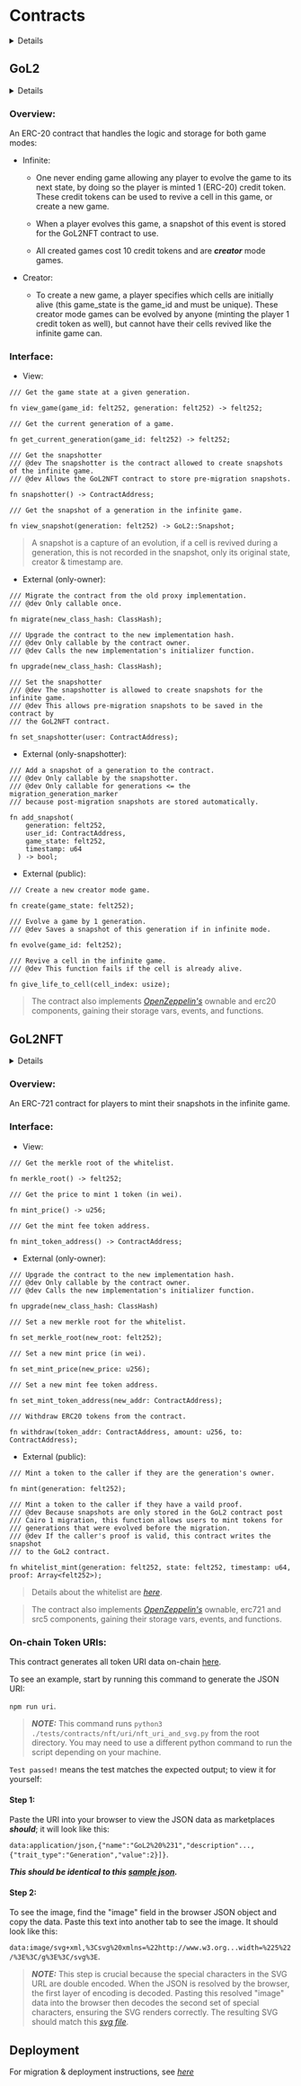 # Contracts

<details>

- [GoL2](#gol2)
- [GoL2NFT](#gol2nft)
- [Deployment](#deployment)

</details>

## GoL2

<details>

- [Overview](#overview)
- [Interface](#interface)

</details>

### Overview:

An ERC-20 contract that handles the logic and storage for both game modes:

- Infinite:

  - One never ending game allowing any player to evolve the game to its next state, by doing so the player is minted 1 (ERC-20) credit token. These credit tokens can be used to revive a cell in this game, or create a new game.

  - When a player evolves this game, a snapshot of this event is stored for the GoL2NFT contract to use.

  - All created games cost 10 credit tokens and are **_creator_** mode games.

- Creator:

  - To create a new game, a player specifies which cells are initially alive (this game_state is the game_id and must be unique). These creator mode games can be evolved by anyone (minting the player 1 credit token as well), but cannot have their cells revived like the infinite game can.

### Interface:

- View:

```
/// Get the game state at a given generation.

fn view_game(game_id: felt252, generation: felt252) -> felt252;
```

```
/// Get the current generation of a game.

fn get_current_generation(game_id: felt252) -> felt252;
```

```
/// Get the snapshotter
/// @dev The snapshotter is the contract allowed to create snapshots of the infinite game.
/// @dev Allows the GoL2NFT contract to store pre-migration snapshots.

fn snapshotter() -> ContractAddress;
```

```
/// Get the snapshot of a generation in the infinite game.

fn view_snapshot(generation: felt252) -> GoL2::Snapshot;
```

> A snapshot is a capture of an evolution, if a cell is revived during a generation, this is not recorded in the snapshot, only its original state, creator & timestamp are.

- External (only-owner):

```
/// Migrate the contract from the old proxy implementation.
/// @dev Only callable once.

fn migrate(new_class_hash: ClassHash);
```

```
/// Upgrade the contract to the new implementation hash.
/// @dev Only callable by the contract owner.
/// @dev Calls the new implementation's initializer function.

fn upgrade(new_class_hash: ClassHash);
```

```
/// Set the snapshotter
/// @dev The snapshotter is allowed to create snapshots for the infinite game.
/// @dev This allows pre-migration snapshots to be saved in the contract by
/// the GoL2NFT contract.

fn set_snapshotter(user: ContractAddress);
```

- External (only-snapshotter):

```
/// Add a snapshot of a generation to the contract.
/// @dev Only callable by the snapshotter.
/// @dev Only callable for generations <= the migration_generation_marker
/// because post-migration snapshots are stored automatically.

fn add_snapshot(
    generation: felt252,
    user_id: ContractAddress,
    game_state: felt252,
    timestamp: u64
  ) -> bool;
```

- External (public):

```
/// Create a new creator mode game.

fn create(game_state: felt252);
```

```
/// Evolve a game by 1 generation.
/// @dev Saves a snapshot of this generation if in infinite mode.

fn evolve(game_id: felt252);
```

```
/// Revive a cell in the infinite game.
/// @dev This function fails if the cell is already alive.

fn give_life_to_cell(cell_index: usize);
```

> The contract also implements _[OpenZeppelin's](https://github.com/OpenZeppelin/cairo-contracts)_ ownable and erc20 components, gaining their storage vars, events, and functions.

## GoL2NFT

<details>

- [Overview](#overview-1)
- [Interface](#interface-1)
- [On-chain Metadata](#on-chain-token-uris)

</details>

### Overview:

An ERC-721 contract for players to mint their snapshots in the infinite game.

### Interface:

- View:

```
/// Get the merkle root of the whitelist.

fn merkle_root() -> felt252;
```

```
/// Get the price to mint 1 token (in wei).

fn mint_price() -> u256;
```

```
/// Get the mint fee token address.

fn mint_token_address() -> ContractAddress;
```

- External (only-owner):

```
/// Upgrade the contract to the new implementation hash.
/// @dev Only callable by the contract owner.
/// @dev Calls the new implementation's initializer function.

fn upgrade(new_class_hash: ClassHash)
```

```
/// Set a new merkle root for the whitelist.

fn set_merkle_root(new_root: felt252);
```

```
/// Set a new mint price (in wei).

fn set_mint_price(new_price: u256);
```

```
/// Set a new mint fee token address.

fn set_mint_token_address(new_addr: ContractAddress);
```

```
/// Withdraw ERC20 tokens from the contract.

fn withdraw(token_addr: ContractAddress, amount: u256, to: ContractAddress);
```

- External (public):

```
/// Mint a token to the caller if they are the generation's owner.

fn mint(generation: felt252);
```

```
/// Mint a token to the caller if they have a vaild proof.
/// @dev Because snapshots are only stored in the GoL2 contract post
/// Cairo 1 migration, this function allows users to mint tokens for
/// generations that were evolved before the migration.
/// @dev If the caller's proof is valid, this contract writes the snapshot
/// to the GoL2 contract.

fn whitelist_mint(generation: felt252, state: felt252, timestamp: u64, proof: Array<felt252>);
```

> Details about the whitelist are _[here](../whitelist/README.md)_.

> The contract also implements _[OpenZeppelin's](https://github.com/OpenZeppelin/cairo-contracts)_ ownable, erc721 and src5 components, gaining their storage vars, events, and functions.

### On-chain Token URIs:

This contract generates all token URI data on-chain [here](../tests/contracts/nft/uri/README.md).

To see an example, start by running this command to generate the JSON URI:

`npm run uri`.

> **_NOTE:_** This command runs `python3 ./tests/contracts/nft/uri/nft_uri_and_svg.py` from the root directory. You may need to use a different python command to run the script depending on your machine.

`Test passed!` means the test matches the expected output; to view it for yourself:

#### Step 1:

Paste the URI into your browser to view the JSON data as marketplaces _**should**_; it will look like this:

`data:application/json,{"name":"GoL2%20%231","description"...,{"trait_type":"Generation","value":2}]}`.

_**This should be identical to this [sample json](../tests/contracts/nft/uri/example.json).**_

#### Step 2:

To see the image, find the "image" field in the browser JSON object and copy the data. Paste this text into another tab to see the image. It should look like this:

`data:image/svg+xml,%3Csvg%20xmlns=%22http://www.w3.org...width=%225%22/%3E%3C/g%3E%3C/svg%3E`.

> **_NOTE:_** This step is crucial because the special characters in the SVG URL are double encoded. When the JSON is resolved by the browser, the first layer of encoding is decoded. Pasting this resolved "image" data into the browser then decodes the second set of special characters, ensuring the SVG renders correctly. The resulting SVG should match this _[svg file](../tests/contracts/nft/uri/example.svg)_.

## Deployment

For migration & deployment instructions, see _[here](../migration/README.md)_
